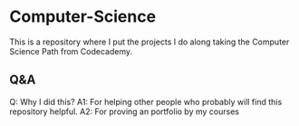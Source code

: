 # Computer-Science

This is a repository where I put the projects I do along taking the Computer Science Path from Codecademy. 

## Q&A 

Q: Why I did this? 
A1: For helping other people who probably will find this repository helpful. 
A2: For proving an portfolio by my courses 
